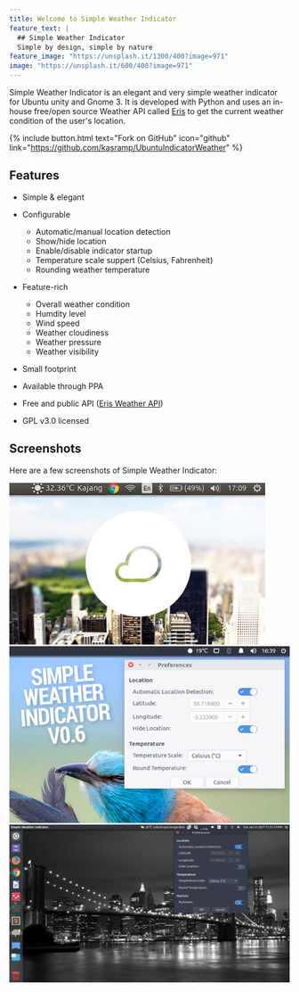 ```yaml
---
title: Welcome to Simple Weather Indicator
feature_text: |
  ## Simple Weather Indicator
  Simple by design, simple by nature
feature_image: "https://unsplash.it/1300/400?image=971"
image: "https://unsplash.it/600/400?image=971"
---
```


Simple Weather Indicator is an elegant and very simple weather indicator for Ubuntu unity and Gnome 3. It is developed with Python and uses an in-house free/open source Weather API called [Eris](http://eris.madadipouya.com/) to get the current weather condition of the user's location.

{% include button.html text="Fork on GitHub" icon="github" link="https://github.com/kasramp/UbuntuIndicatorWeather" %}

## Features

- Simple & elegant
- Configurable
	- Automatic/manual location detection
	- Show/hide location
	- Enable/disable indicator startup
	- Temperature scale suppert (Celsius, Fahrenheit)
	- Rounding weather temperature
- Feature-rich
    - Overall weather condition
    - Humdity level
    - Wind speed
    - Weather cloudiness
    - Weather pressure
    - Weather visibility

- Small footprint
- Available through PPA
- Free and public API ([Eris Weather API](http://eris.madadipouya.com/))
- GPL v3.0 licensed

## Screenshots

Here are a few screenshots of Simple Weather Indicator:

<img src="assets/screenshots/simple-weather-indicator.jpg" alt="Simple Weather Indicator" style="width: 460px;"/>
<img src="assets/screenshots/simple-weather-indicator-6-1.jpg" alt="Simple Weather Indicator version 0.6" style="width: 600px;"/>
<img src="assets/screenshots/simple-weather-indicator-full- screenshot.png" alt="Simple Weather Indicator Full" style="width: 900px;"/>
